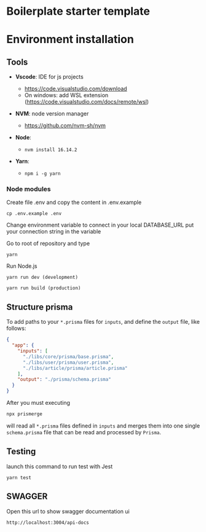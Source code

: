 # Boilerplate starter template

# Environment installation

## Tools

- **Vscode**: IDE for js projects

  - https://code.visualstudio.com/download
  - On windows: add WSL extension (https://code.visualstudio.com/docs/remote/wsl)

- **NVM**: node version manager

  - https://github.com/nvm-sh/nvm

- **Node**:
  - `nvm install 16.14.2`
- **Yarn**:
  - `npm i -g yarn`

### Node modules

Create file .env and copy the content in .env.example

```
cp .env.example .env
```

Change environment variable to connect in your local
DATABASE_URL put your connection string in the variable

Go to root of repository and type

```
yarn
```

Run Node.js

```
yarn run dev (development)

yarn run build (production)
```

## Structure prisma

To add paths to your `*.prisma` files for `inputs`, and define the `output` file, like follows:

```json
{
  "app": {
    "inputs": [
      "./libs/core/prisma/base.prisma",
      "./libs/user/prisma/user.prisma",
      "./libs/article/prisma/article.prisma"
    ],
    "output": "./prisma/schema.prisma"
  }
}
```

After you must executing

```bash
npx prismerge
```

will read all `*.prisma` files defined in `inputs` and merges them into one single `schema.prisma` file that can be read and processed by `Prisma`.

## Testing

launch this command to run test with Jest

```
yarn test
```

## SWAGGER

Open this url to show swagger documentation ui

```
http://localhost:3004/api-docs
```
